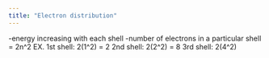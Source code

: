 ```yaml
---
title: "Electron distribution"
---
```

-energy increasing with each shell
-number of electrons in a particular shell = 2n^2
EX. 1st shell: 2(1^2) = 2
2nd shell: 2(2^2) = 8
3rd shell: 2(4^2)

